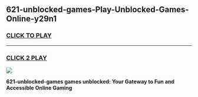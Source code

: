 
## 621-unblocked-games-Play-Unblocked-Games-Online-y29n1
<h3>
<a href="https://premium76.site?title=621-unblocked-games&ref=25A">CLICK TO PLAY</a></h3>
<hr>

<h3>
<a href="https://premium76.site?title=621-unblocked-games&ref=25A">CLICK 2 PLAY</a>
  
</h3>

<a href="https://premium76.site?title=621-unblocked-games&ref=25A"><img src="https://clearcache.store/games.png"></a>


**621-unblocked-games games unblocked: Your Gateway to Fun and Accessible Online Gaming**
